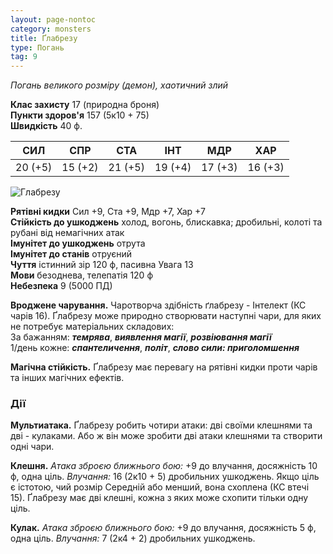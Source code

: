 ```yaml
---
layout: page-nontoc
category: monsters
title: Ґлабрезу
type: Погань
tag: 9
---
```


_Погань великого розміру (демон), хаотичний злий_

**Клас захисту** 17 (природна броня)    
**Пункти здоров'я** 157 (5к10 + 75)    
**Швидкість** 40 ф.

| СИЛ     | СПР     | СТА     | ІНТ     | МДР     | ХАР     |
| ------- | ------- | ------- | ------- | ------- | ------- |
| 20 (+5) | 15 (+2) | 21 (+5) | 19 (+4) | 17 (+3) | 16 (+3) |

![Глабрезу](https://www.dndbeyond.com/avatars/thumbnails/30781/613/1000/1000/638061931338828581.png)

**Рятівні кидки** Сил +9, Ста +9, Мдр +7, Хар +7    
**Стійкість до ушкоджень** холод, вогонь, блискавка; дробильні, колоті та рубані від немагічних атак    
**Імунітет до ушкоджень** отрута    
**Імунітет до станів** отруєний    
**Чуття** істинний зір 120 ф, пасивна Увага 13    
**Мови** безоднева, телепатія 120 ф    
**Небезпека** 9 (5000 ПД)

**Вроджене чарування.** Чаротворча здібність ґлабрезу - Інтелект (КС чарів 16). Ґлабрезу може природно створювати наступні чари, для яких не потребує матеріальних складових:    
За бажанням: **_темрява_**, **_виявлення магії_**, **_розвіювання магії_**    
1/день кожне: **_спантеличення_**, **_політ_**, **_слово сили: приголомшення_**    

**Магічна стійкість.** Ґлабрезу має перевагу на рятівні кидки проти чарів та інших магічних ефектів.

### Дії
**Мультиатака.** Ґлабрезу робить чотири атаки: дві своїми клешнями та дві - кулаками. Або ж він може зробити дві атаки клешнями та створити одні чари.    

**Клешня.** _Атака зброєю ближнього бою:_ +9 до влучання, досяжність 10 ф, одна ціль. _Влучання:_ 16 (2к10 + 5) дробильних ушкоджень. Якщо ціль є істотою, чий розмір Середній або менший, вона схоплена (КС втечі 15). Ґлабрезу має дві клешні, кожна з яких може схопити тільки одну ціль.    

**Кулак.** _Атака зброєю ближнього бою:_ +9 до влучання, досяжність 5 ф, одна ціль. _Влучання:_ 7 (2к4 + 2) дробильних ушкоджень.
